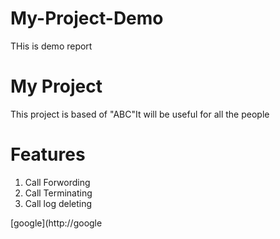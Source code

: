 # My-Project-Demo
THis is demo report
# My Project
This project is based of "ABC"It will be useful for all the people
# Features
1. Call Forwording
2. Call Terminating
3. Call log deleting

[google](http://google
